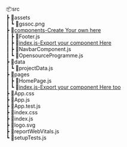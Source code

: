 📦src<br>
 ┣ 📂assets<br>
 ┃ ┗ 📜gssoc.png<br>
 ┣ 📂[components-Create Your own here](https://github.com/ayan-biswas0412/gssoc2021-HotelOnTouch/tree/main/hotelontouch/src/components)<br>
 ┃ ┣ 📜Footer.js<br>
 ┃ ┣ 📜[index.js-Export your component Here](https://github.com/ayan-biswas0412/gssoc2021-HotelOnTouch/blob/main/hotelontouch/src/components/index.js)<br>
 ┃ ┣ 📜NavbarComponent.js<br>
 ┃ ┗ 📜OpensourceProgramme.js<br>
 ┣ 📂data<br>
 ┃ ┗ 📜projectData.js<br>
 ┣ 📂pages<br>
 ┃ ┣ 📜HomePage.js<br>
 ┃ ┗ 📜[index.js-Export your component Here too](https://github.com/ayan-biswas0412/gssoc2021-HotelOnTouch/blob/main/hotelontouch/src/pages/index.js)<br>
 ┣ 📜App.css<br>
 ┣ 📜App.js<br>
 ┣ 📜App.test.js<br>
 ┣ 📜index.css<br>
 ┣ 📜index.js<br>
 ┣ 📜logo.svg<br>
 ┣ 📜reportWebVitals.js<br>
 ┗ 📜setupTests.js<br>
